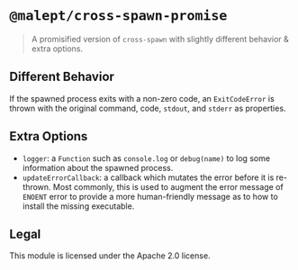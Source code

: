 # `@malept/cross-spawn-promise`

> A promisified version of `cross-spawn` with slightly different behavior & extra options.

## Different Behavior

If the spawned process exits with a non-zero code, an `ExitCodeError` is thrown with the original
command, code, `stdout`, and `stderr` as properties.

## Extra Options

* `logger`: a `Function` such as `console.log` or `debug(name)` to log some information
  about the spawned process.
* `updateErrorCallback`: a callback which mutates the error before it is re-thrown. Most commonly,
  this is used to augment the error message of `ENOENT` error to provide a more human-friendly
  message as to how to install the missing executable.

## Legal

This module is licensed under the Apache 2.0 license.

